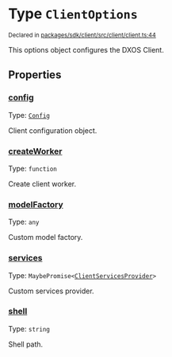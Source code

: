 # Type `ClientOptions`
<sub>Declared in [packages/sdk/client/src/client/client.ts:44](https://github.com/dxos/dxos/blob/c996a34fe/packages/sdk/client/src/client/client.ts#L44)</sub>


This options object configures the DXOS Client.

## Properties
### [config](https://github.com/dxos/dxos/blob/c996a34fe/packages/sdk/client/src/client/client.ts#L46)
Type: <code>[Config](/api/@dxos/client/classes/Config)</code>

Client configuration object.


### [createWorker](https://github.com/dxos/dxos/blob/c996a34fe/packages/sdk/client/src/client/client.ts#L54)
Type: <code>function</code>

Create client worker.


### [modelFactory](https://github.com/dxos/dxos/blob/c996a34fe/packages/sdk/client/src/client/client.ts#L50)
Type: <code>any</code>

Custom model factory.


### [services](https://github.com/dxos/dxos/blob/c996a34fe/packages/sdk/client/src/client/client.ts#L48)
Type: <code>MaybePromise&lt;[ClientServicesProvider](/api/@dxos/client/interfaces/ClientServicesProvider)&gt;</code>

Custom services provider.


### [shell](https://github.com/dxos/dxos/blob/c996a34fe/packages/sdk/client/src/client/client.ts#L52)
Type: <code>string</code>

Shell path.



